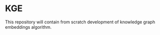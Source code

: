 # KGE

This repository will contain from scratch development of knowledge graph embeddings algorithm.
